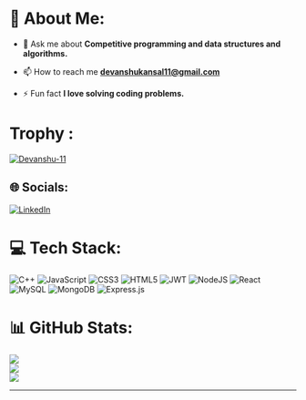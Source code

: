 # 💫 About Me:

- 💬 Ask me about **Competitive programming and data structures and algorithms.**

- 📫 How to reach me **devanshukansal11@gmail.com**

- ⚡ Fun fact **I love solving coding problems.**

#  Trophy :

<p align="left"> <a href="https://github.com/ryo-ma/github-profile-trophy"><img src="https://github-profile-trophy.vercel.app/?username=Devanshu-11" alt="Devanshu-11" /></a> </p>

## 🌐 Socials:

[![LinkedIn](https://img.shields.io/badge/LinkedIn-%230077B5.svg?logo=linkedin&logoColor=white)](https://www.linkedin.com/in/devanshu-kansal-a62179211/) 

# 💻 Tech Stack:

![C++](https://img.shields.io/badge/c++-%2300599C.svg?style=for-the-badge&logo=c%2B%2B&logoColor=white) ![JavaScript](https://img.shields.io/badge/javascript-%23323330.svg?style=for-the-badge&logo=javascript&logoColor=%23F7DF1E) ![CSS3](https://img.shields.io/badge/css3-%231572B6.svg?style=for-the-badge&logo=css3&logoColor=white) ![HTML5](https://img.shields.io/badge/html5-%23E34F26.svg?style=for-the-badge&logo=html5&logoColor=white) ![JWT](https://img.shields.io/badge/JWT-black?style=for-the-badge&logo=JSON%20web%20tokens) ![NodeJS](https://img.shields.io/badge/node.js-6DA55F?style=for-the-badge&logo=node.js&logoColor=white) ![React](https://img.shields.io/badge/react-%2320232a.svg?style=for-the-badge&logo=react&logoColor=%2361DAFB) ![MySQL](https://img.shields.io/badge/mysql-%2300f.svg?style=for-the-badge&logo=mysql&logoColor=white) ![MongoDB](https://img.shields.io/badge/MongoDB-%234ea94b.svg?style=for-the-badge&logo=mongodb&logoColor=white) ![Express.js](https://img.shields.io/badge/express.js-%23404d59.svg?style=for-the-badge&logo=express&logoColor=%2361DAFB)

# 📊 GitHub Stats:

![](https://github-readme-stats.vercel.app/api?username=Devanshu-11&theme=dark&hide_border=true&include_all_commits=true&count_private=true)<br/>
![](https://github-readme-streak-stats.herokuapp.com/?user=Devanshu-11&theme=dark&hide_border=true)<br/>
![](https://github-readme-stats.vercel.app/api/top-langs/?username=Devanshu-11&theme=dark&hide_border=true&include_all_commits=true&count_private=true&layout=compact)

---

<!-- Proudly created with GPRM ( https://gprm.itsvg.in ) -->
